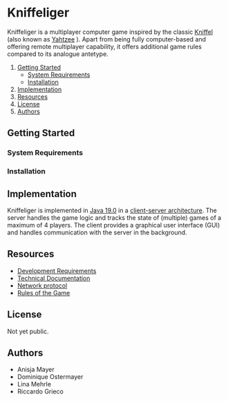 
<!---
This is a readme file. It typically includes some information about your project.
For more information about readmes, you can either [read a guide](https://github.com/18F/open-source-guide/blob/18f-pages/pages/making-readmes-readable.md) or have a look at the readmes of popular open-source projects such as [Swift by Apple](https://github.com/apple/swift) or [Tensorflow](https://github.com/tensorflow/tensorflow).

Readme files are typically formatted in Markdown.
However, there are platform-specific flavors, so for this project, you can make full use of the [Gitlab markdown syntax](https://docs.gitlab.com/ee/user/markdown.html), for example when talking about a :bug: (bug) or if your code is slow like a :snail:.
You can also tag people using @username and reference issues using '#1', where 1 is the issue number. For more features, consult the linked Gitlab syntax guide.

If you don't like reading documentation, [here's a cheatsheet](https://github.com/adam-p/markdown-here/wiki/Markdown-Cheatsheet).
-->
<!-- insert team / project logo? -->

# Kniffeliger

Kniffeliger is a multiplayer computer game inspired by the classic [Kniffel](https://de.wikipedia.org/wiki/Kniffel) (also known as [Yahtzee](https://en.wikipedia.org/wiki/Yahtzee) ). Apart from being fully computer-based and offering remote multiplayer capability, it offers additional game rules compared to its analogue antetype.

1. [Getting Started](#gettingstarted)
    * [System Requirements](#systemrequirements)
    * [Installation](#installation)
2. [Implementation](#implementation)
3. [Resources](#resources)
4. [License](#license)
5. [Authors](#authors)

## Getting Started <a name="gettingstarted"></a>

### System Requirements <a name="systemrequirements"></a>
### Installation <a name="Installation"></a>


## Implementation <a name="implementation"></a>

Kniffeliger is implemented in [Java 19.0](https://dev.java) in a [client-server architecture](https://en.wikipedia.org/wiki/Client–server_model). The server handles the game logic and tracks the state of (multiple) games of a maximum of 4 players. The client provides a graphical user interface (GUI) and handles communication with the server in the background.



## Resources <a name="resources"></a>
* [Development Requirements](/docs/requirements.txt)
* [Technical Documentation](TODO)
* [Network protocol](/docs/networkProtocol.md)
* [Rules of the Game](/docs/About%20a%20Game%20(advanced))



## License <a name="license"></a>
Not yet public.

## Authors <a name="authors"></a>
<!-- insert team cartoons? -->
* Anisja Mayer
* Dominique Ostermayer
* Lina Mehrle
* Riccardo Grieco
